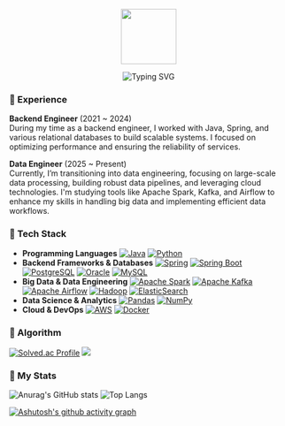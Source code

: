 <p align="center"><img src="https://media.giphy.com/media/du3J3cXyzhj75IOgvA/giphy.gif" width="100"/></p>
<p align="center">

<p align="center"><img src="https://readme-typing-svg.demolab.com?font=Tektur&weight=800&size=40&letterSpacing=1px&duration=5000&pause=1000&color=DBCAFB&background=77FFF900&center=true&vCenter=true&width=800&lines=Hi+there!+I'm+YEZI+%F0%9F%90%B0+a+DE+in+progress" alt="Typing SVG" /></a>
</p>

<!---
[<div align=center>![Hits](https://hits.seeyoufarm.com/api/count/incr/badge.svg?url=https%3A%2F%2Fgithub.com%2Fdevyzz%2Fhit-counter&count_bg=%23E093E2&title_bg=%2320D9E0&icon=github.svg&icon_color=%23FFFFFF&title=hits&edge_flat=false)](https://hits.seeyoufarm.com)

 ![header](https://capsule-render.vercel.app/api?type=soft&color=0:D880FD,100:68F7F0&height=100&section=header&text=👋🏻%20I'm%20YEZI&fontSize=60&fontColor=FFFFFF)
 --->
 
### 👾 Experience
**Backend Engineer** (2021 ~ 2024)<br>
During my time as a backend engineer, I worked with Java, Spring, and various relational databases to build scalable systems. I focused on optimizing performance and ensuring the reliability of services.

**Data Engineer** (2025 ~ Present)<br>
Currently, I’m transitioning into data engineering, focusing on large-scale data processing, building robust data pipelines, and leveraging cloud technologies. I'm studying tools like Apache Spark, Kafka, and Airflow to enhance my skills in handling big data and implementing efficient data workflows.

### 👾 Tech Stack  
- **Programming Languages** [![Java](https://img.shields.io/badge/Java-007396?style=flat-square&logo=java&logoColor=white)](https://www.java.com/) [![Python](https://img.shields.io/badge/Python-3776AB?style=flat-square&logo=python&logoColor=white)](https://www.python.org/)
- **Backend Frameworks & Databases** [![Spring](https://img.shields.io/badge/Spring-6DB33F?style=flat-square&logo=spring&logoColor=white)](https://spring.io/) [![Spring Boot](https://img.shields.io/badge/Spring%20Boot-6DB33F?style=flat-square&logo=springboot&logoColor=white)](https://spring.io/projects/spring-boot) [![PostgreSQL](https://img.shields.io/badge/PostgreSQL-336791?style=flat-square&logo=postgresql&logoColor=white)](https://www.postgresql.org/) [![Oracle](https://img.shields.io/badge/Oracle-F80000?style=flat-square&logo=oracle&logoColor=white)](https://www.oracle.com/) [![MySQL](https://img.shields.io/badge/MySQL-4479A1?style=flat-square&logo=mysql&logoColor=white)](https://www.mysql.com/)
- **Big Data & Data Engineering** [![Apache Spark](https://img.shields.io/badge/Apache%20Spark-FDEE21?style=flat-square&logo=apachespark&logoColor=black)](https://spark.apache.org/)  [![Apache Kafka](https://img.shields.io/badge/Apache%20Kafka-231F20?style=flat-square&logo=apachekafka&logoColor=white)](https://kafka.apache.org/)  [![Apache Airflow](https://img.shields.io/badge/Apache%20Airflow-017CEE?style=flat-square&logo=apacheairflow&logoColor=white)](https://airflow.apache.org/)  [![Hadoop](https://img.shields.io/badge/Apache%20Hadoop-66CCFF?style=flat-square&logo=apachehadoop&logoColor=white)](https://hadoop.apache.org/)  [![ElasticSearch](https://img.shields.io/badge/ElasticSearch-005571?style=flat-square&logo=elasticsearch&logoColor=white)](https://www.elastic.co/)
- **Data Science & Analytics** [![Pandas](https://img.shields.io/badge/Pandas-150458?style=flat-square&logo=pandas&logoColor=white)](https://pandas.pydata.org/) [![NumPy](https://img.shields.io/badge/NumPy-013243?style=flat-square&logo=numpy&logoColor=white)](https://numpy.org/)
- **Cloud & DevOps** [![AWS](https://img.shields.io/badge/AWS-232F3E?style=flat-square&logo=amazonaws&logoColor=white)](https://aws.amazon.com/) [![Docker](https://img.shields.io/badge/Docker-2496ED?style=flat-square&logo=docker&logoColor=white)](https://www.docker.com/)
 
### 👾 Algorithm
[![Solved.ac
Profile](http://mazassumnida.wtf/api/generate_badge?boj=medmedeee)](https://solved.ac/medmedeee)
  <img src="http://mazandi.herokuapp.com/api?handle=medmedeee&theme=cold"/>

### 👾 My Stats
![Anurag's GitHub stats](https://github-readme-stats.vercel.app/api?username=devyzz&show_icons=true&theme=buefy)
![Top Langs](https://github-readme-stats.vercel.app/api/top-langs/?username=devyzz&layout=compact&theme=buefy)

[![Ashutosh's github activity graph](https://github-readme-activity-graph.vercel.app/graph?username=devyzz&theme=material-palenight&days=30&grid=true&hide_title=false&title_color=C792EA&bg_color=ffffff&radius=9)](https://github.com/ashutosh00710/github-readme-activity-graph)

<!---
devyzz/devyzz is a ✨ special ✨ repository because its `README.md` (this file) appears on your GitHub profile.
You can click the Preview link to take a look at your changes.
--->
